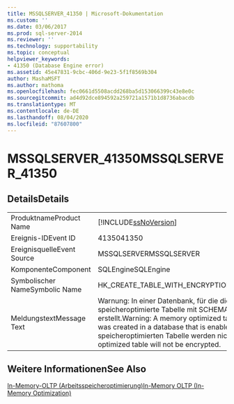 ```yaml
---
title: MSSQLSERVER_41350 | Microsoft-Dokumentation
ms.custom: ''
ms.date: 03/06/2017
ms.prod: sql-server-2014
ms.reviewer: ''
ms.technology: supportability
ms.topic: conceptual
helpviewer_keywords:
- 41350 (Database Engine error)
ms.assetid: 45e47831-9cbc-406d-9e23-5f1f8569b304
author: MashaMSFT
ms.author: mathoma
ms.openlocfilehash: fec0661d5508acdd268ba5d153066399c43e8e0c
ms.sourcegitcommit: ad4d92dce894592a259721a1571b1d8736abacdb
ms.translationtype: MT
ms.contentlocale: de-DE
ms.lasthandoff: 08/04/2020
ms.locfileid: "87607800"
---
```

# <a name="mssqlserver_41350"></a><span data-ttu-id="24b5b-102">MSSQLSERVER_41350</span><span class="sxs-lookup"><span data-stu-id="24b5b-102">MSSQLSERVER_41350</span></span>
    
## <a name="details"></a><span data-ttu-id="24b5b-103">Details</span><span class="sxs-lookup"><span data-stu-id="24b5b-103">Details</span></span>  
  
|||  
|-|-|  
|<span data-ttu-id="24b5b-104">Produktname</span><span class="sxs-lookup"><span data-stu-id="24b5b-104">Product Name</span></span>|[!INCLUDE[ssNoVersion](../../includes/ssnoversion-md.md)]|  
|<span data-ttu-id="24b5b-105">Ereignis-ID</span><span class="sxs-lookup"><span data-stu-id="24b5b-105">Event ID</span></span>|<span data-ttu-id="24b5b-106">41350</span><span class="sxs-lookup"><span data-stu-id="24b5b-106">41350</span></span>|  
|<span data-ttu-id="24b5b-107">Ereignisquelle</span><span class="sxs-lookup"><span data-stu-id="24b5b-107">Event Source</span></span>|<span data-ttu-id="24b5b-108">MSSQLSERVER</span><span class="sxs-lookup"><span data-stu-id="24b5b-108">MSSQLSERVER</span></span>|  
|<span data-ttu-id="24b5b-109">Komponente</span><span class="sxs-lookup"><span data-stu-id="24b5b-109">Component</span></span>|<span data-ttu-id="24b5b-110">SQLEngine</span><span class="sxs-lookup"><span data-stu-id="24b5b-110">SQLEngine</span></span>|  
|<span data-ttu-id="24b5b-111">Symbolischer Name</span><span class="sxs-lookup"><span data-stu-id="24b5b-111">Symbolic Name</span></span>|<span data-ttu-id="24b5b-112">HK_CREATE_TABLE_WITH_ENCRYPTION</span><span class="sxs-lookup"><span data-stu-id="24b5b-112">HK_CREATE_TABLE_WITH_ENCRYPTION</span></span>|  
|<span data-ttu-id="24b5b-113">Meldungstext</span><span class="sxs-lookup"><span data-stu-id="24b5b-113">Message Text</span></span>|<span data-ttu-id="24b5b-114">Warnung: In einer Datenbank, für die die Verschlüsselung aktiviert ist, wurde eine speicheroptimierte Tabelle mit SCHEMA_AND_DATA-Dauerhaftigkeit erstellt.</span><span class="sxs-lookup"><span data-stu-id="24b5b-114">Warning: A memory optimized table with durability SCHEMA_AND_DATA was created in a database that is enabled for encryption.</span></span> <span data-ttu-id="24b5b-115">Die Daten in der speicheroptimierten Tabelle werden nicht verschlüsselt.</span><span class="sxs-lookup"><span data-stu-id="24b5b-115">The data in the memory optimized table will not be encrypted.</span></span>|  
  
## <a name="see-also"></a><span data-ttu-id="24b5b-116">Weitere Informationen</span><span class="sxs-lookup"><span data-stu-id="24b5b-116">See Also</span></span>  
 [<span data-ttu-id="24b5b-117">In-Memory-OLTP &#40;Arbeitsspeicheroptimierung&#41;</span><span class="sxs-lookup"><span data-stu-id="24b5b-117">In-Memory OLTP &#40;In-Memory Optimization&#41;</span></span>](../in-memory-oltp/in-memory-oltp-in-memory-optimization.md)  
  
  
